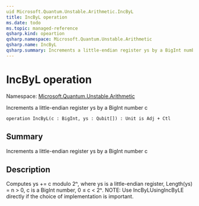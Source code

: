```yaml
---
uid Microsoft.Quantum.Unstable.Arithmetic.IncByL
title: IncByL operation
ms.date: todo
ms.topic: managed-reference
qsharp.kind: opeartion
qsharp.namespace: Microsoft.Quantum.Unstable.Arithmetic
qsharp.name: IncByL
qsharp.summary: Increments a little-endian register ys by a BigInt number c
---
```


# IncByL operation

Namespace: [Microsoft.Quantum.Unstable.Arithmetic](xref:Microsoft.Quantum.Unstable.Arithmetic)

Increments a little-endian register ys by a BigInt number c
```qsharp
operation IncByL(c : BigInt, ys : Qubit[]) : Unit is Adj + Ctl
```

## Summary
Increments a little-endian register ys by a BigInt number c

## Description
Computes ys += c modulo 2ⁿ, where ys is a little-endian register,
Length(ys) = n > 0, c is a BigInt number, 0 ≤ c < 2ⁿ.
NOTE: Use IncByLUsingIncByLE directly if the choice of implementation
is important.
